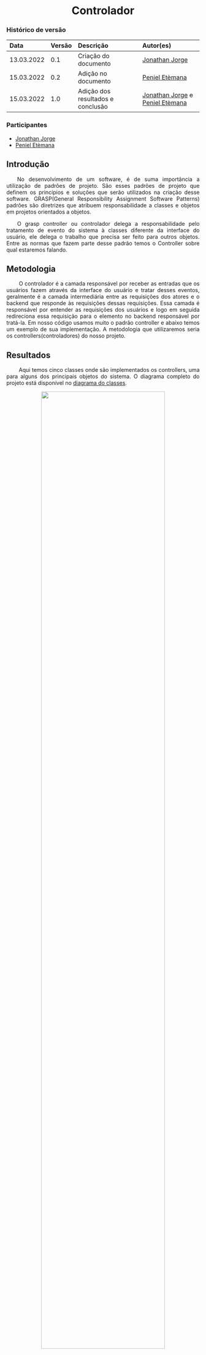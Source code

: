 # <center> Controlador

### Histórico de versão<br>

|Data | Versão | Descrição | Autor(es)|
| :- | :- |:- | :- |
| 13.03.2022 | 0.1 | Criação do documento              | [Jonathan Jorge](https://github.com/Jonathan-Oliveira) |
| 15.03.2022 | 0.2 | Adição no documento               | [Peniel Etèmana](https://github.com/zpeniel09)         |
| 15.03.2022 | 1.0 | Adição dos resultados e conclusão | [Jonathan Jorge](https://github.com/Jonathan-Oliveira) e [Peniel Etèmana](https://github.com/zpeniel09)    |


### Participantes

* [Jonathan Jorge](https://github.com/Jonathan-Oliveira)
* [Peniel Etèmana](https://github.com/zpeniel09)


## Introdução
<p align="justify">&emsp;&emsp;No desenvolvimento de um software, é de suma importância a utilização de padrões de projeto. São esses padrões de projeto que definem os princípios e soluções que serão utilizados na criação desse software. GRASP(General Responsibility Assignment Software Patterns) padrões são diretrizes que atribuem responsabilidade a classes e objetos em projetos orientados a objetos.
</p>
<p align="justify">&emsp;&emsp;O grasp controller ou controlador delega a responsabilidade pelo tratamento de evento do sistema à classes diferente da interface do usuário, ele delega o trabalho que precisa ser feito para outros objetos. Entre as normas que fazem parte desse padrão temos o Controller sobre qual estaremos falando.
</p>

## Metodologia
<p align="justify">&emsp;&emsp;  O controlador é a camada responsável por receber as entradas que os usuários fazem através da interface do usuário e tratar desses eventos, geralmente é a camada intermediária entre as requisições dos atores e o backend que responde às requisições dessas requisições. Essa camada é responsável por entender as requisições dos usuários e logo em seguida redireciona essa requisição para o elemento no backend responsável por tratá-la. Em nosso código usamos muito o padrão controller e abaixo temos um exemplo de sua implementação. A metodologia que utilizaremos seria os controllers(controladores) do nosso projeto.
</p>

## Resultados
<p align="justify">&emsp;&emsp;
Aqui temos cinco classes onde são implementados os controllers, uma para alguns dos principais objetos do sistema. O diagrama completo do projeto está disponível no <a href='../../../DiagramaDeClasses'>diagrama do classes</a>.
</p>
<p style="text-align: center">
<img src='..\..\..\assets\img\grasp\controllers.png' width='80%'>
  <figcaption align='center'>
      <b>
          <a href='..\..\..\assets\img\grasp\controllers.png'>
                Figura 1: Aplicação do controller no projeto
          </a>
      </b>
  </figcaption>
</p>

## Conclusão
<p align="justify">&emsp;&emsp;

Este padrão, trabalha como uma camada de indireção para acontecimentos do projeto. Deixando os eventos causados pela Interface desacoplados dos objetos responsáveis por tratar a requisição, tornando o sistema mais flexível de fácil manutenção.
</p>

## Referências

> [1] BOAS, Leandro Vilas. Padrões GRASP - Padrões de Atribuir Responsabilidades. Disponível em: <https://medium.com/@leandrovboas/padr%C3%B5es-grasp-padr%C3%B5es-de-atribuir-responsabilidades-1ae4351eb204>. Acesso em 15, de Março de 2022.

> [2] Universidade Federal de Uberlândia. Padrões GRASP. Disponível em: <http://www.facom.ufu.br/~bacala/ESOF/05a-Padr%C3%B5es%20GRASP.pdf>. Acesso em 15, de Março de 2022.

> [3] SERRANO, Milene. Aula - GRASP - PARTE I.

> [4] Controller – Padrões GRASP . Disponível em: <https://www.ramonsilva.net/post/controller-padr%C3%B5es-grasp>. Acesso em 15, de Março de 2022.